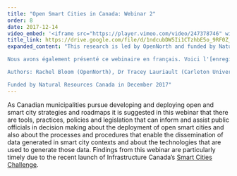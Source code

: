 ```yaml
---
title: "Open Smart Cities in Canada: Webinar 2"
order: 8
date: 2017-12-14
video_embed: '<iframe src="https://player.vimeo.com/video/247378746" width="640" height="400" frameborder="0" webkitallowfullscreen mozallowfullscreen allowfullscreen></iframe>'
title_link: https://drive.google.com/file/d/1ndcubDW5Ii1CTzhbE5o_9RF0Z_ALsawQ
expanded_content: "This research is led by OpenNorth and funded by Natural Resources Canada (NRCan) GeoConnections. The core team of experts leading the research for this project include Prof. Tracey Lauriault at Carleton University, M. David Fewer at the Canadian Internet Policy and Public Interest Clinic (CIPPIC) and Prof. Mark S. Fox at the University of Toronto. Video recording of the webinar presentation available [here](http://vimeo.com/247378746).

Nous avons également présenté ce webinaire en français. Voici l'[enregistrement du webinaire](https://vimeo.com/251386734) avec les [diapositives de la présentation](https://drive.google.com/open?id=1ZLFhnSmp2e_3t2_23tCPcfuIhHx7ttPI).

Authors: Rachel Bloom (OpenNorth), Dr Tracey Lauriault (Carleton University), Jean-Noé Landry (OpenNorth)

Funded by Natural Resources Canada in December 2017"
---
```

As Canadian municipalities pursue developing and deploying open and smart city strategies and roadmaps it is suggested in this webinar that there are tools, practices, policies and legislation that can inform and assist public officials in decision making about the deployment of open smart cities and also about the processes and procedures that enable the dissemination of data generated in smart city contexts and about the technologies that are used to generate those data. Findings from this webinar are particularly timely due to the recent launch of Infrastructure Canada’s [Smart Cities Challenge](http://www.infrastructure.gc.ca/plan/cities-villes-eng.html).
